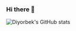 ### Hi there 👋

<!--
**DiyorbekBoltayev/DiyorbekBoltayev** is a ✨ _special_ ✨ repository because its `README.md` (this file) appears on your GitHub profile.

Here are some ideas to get you started:

- 🔭 I’m currently working on ...
- 🌱 I’m currently learning ...
- 👯 I’m looking to collaborate on ...
- 🤔 I’m looking for help with ...
- 💬 Ask me about ...
- 📫 How to reach me: ...
- 😄 Pronouns: ...
- ⚡ Fun fact: ...
-->


![Diyorbek's GitHub stats](https://github-readme-stats.vercel.app/api?username=DiyorbekBoltayev&show_icons=true&theme=radical)
